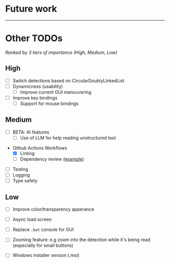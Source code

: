# Future work
---

# Other TODOs
*Ranked by 3 tiers of importance (High, Medium, Low)*
## High
- [ ] Switch detections based on CircularDoublyLinkedList
- [ ] Dynamicness (usability)
  - [ ] Improve current GUI manouvering
- [ ] Improve key bindings
  - [ ] Support for mouse bindings

## Medium
- [ ] BETA: AI features
  - [ ] Use of LLM for help reading unstructured text
- Github Actions Workflows
    - [x] Linting
    - [ ] Dependency review [(example)](https://github.com/badges/shields/blob/master/.github/workflows/enforce-dependency-review.yml)
- [ ] Testing
- [ ] Logging
- [ ] Type safety

## Low
  - [ ] Improve color/transparency apperance
  - [ ] Async load screen
  - [ ] Replace `.bat` console for GUI
  - [ ] Zooming feature: e.g zoom into the detection while it's being read (especially for small buttons)
  - [ ] Windows installer version (.msi)

